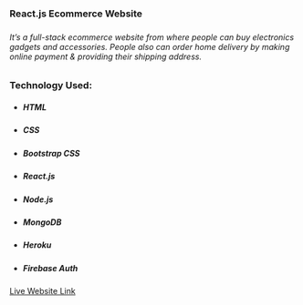 <h3>React.js Ecommerce Website<h3>
<h6>It’s a full-stack ecommerce website from where people can buy electronics gadgets and accessories. People also can order  home delivery by making online payment & providing their shipping address.</h6>
<h3>Technology Used:</h3>
<ul>
    <li>
        <h5>HTML</h5>
    </li>
    <li>
        <h5>CSS</h5>
    </li>
    <li>
        <h5>Bootstrap CSS</h5>
    </li>
    <li>
        <h5>React.js</h5>
    </li>
    <li>
        <h5>Node.js</h5>
    </li>
    <li>
        <h5>MongoDB</h5>
    </li>
    <li>
        <h5>Heroku</h5>
    </li>
    <li>
        <h5>Firebase Auth</h5>
    </li>
</ul>
<a  target="_blank" href="https://masrursakib-first-project.web.app/">Live Website Link</a>
